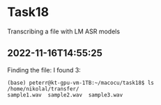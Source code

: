 # Task18

Transcribing a file with LM ASR models

## 2022-11-16T14:55:25

Finding the file: I found 3:

```shell
(base) peterr@kt-gpu-vm-1TB:~/macocu/task18$ ls /home/nikolal/transfer/
sample1.wav  sample2.wav  sample3.wav
```

